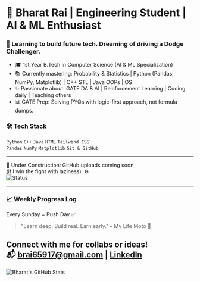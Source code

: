 # 🚀 Bharat Rai | Engineering Student | AI & ML Enthusiast

### 🧠 Learning to build future tech. Dreaming of driving a Dodge Challenger. 

- 🎓 1st Year B.Tech in Computer Science (AI & ML Specialization)
- 📚 Currently mastering: Probability & Statistics | Python (Pandas, NumPy, Matplotlib) | C++ STL | Java OOPs | OS
- ✨ Passionate about: GATE DA & AI | Reinforcement Learning | Coding daily | Teaching others
- 📊 GATE Prep: Solving PYQs with logic-first approach, not formula dumps.

### 🛠️ Tech Stack
`Python` `C++` `Java` `HTML` `Tailwind CSS`  
`Pandas` `NumPy` `Matplotlib` `Git & GitHub`

---
🚧 Under Construction: GitHub uploads coming soon  
(if I win the fight with laziness). ⚙️  
![Status](https://img.shields.io/badge/GitHub%20Uploads-Lazily%20Maintained-orange?style=for-the-badge&logo=github)


---

### 📈 Weekly Progress Log
Every Sunday = Push Day ✅  
> "Learn deep. Build real. Earn early." – My Life Moto 🏁

Connect with me for collabs or ideas!  
📬 brai65917@gmail.com | [LinkedIn](https://www.linkedin.com/in/bharat-rai/) 
---

![Bharat's GitHub Stats](https://github-readme-stats.vercel.app/api?username=bharat690&show_icons=true&theme=radical)

